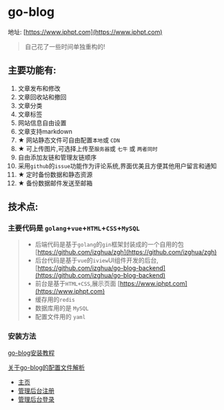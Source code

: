 # go-blog

地址: [https://www.iphpt.com](https://www.iphpt.com)

> 自己花了一些时间单独重构的!

## 主要功能有:

1. 文章发布和修改
2. 文章回收站和撤回
3. 文章分类
4. 文章标签
5. 网站信息自由设置
6. 文章支持markdown
7. ★ 网站静态文件可自由配置`本地`或 `CDN`
8. ★ 可上传图片,可选择上传至`服务器`或 `七牛` 或 `两者同时`
9. 自由添加友链和管理友链顺序
10. 采用`github`的`issue`功能作为评论系统,界面优美且方便其他用户留言和通知
11. ★ 定时备份数据和静态资源
12. ★ 备份数据邮件发送至邮箱

## 技术点:

###  主要代码是 `golang`+`vue`+`HTML`+`CSS`+`MySQL`

>   - 后端代码是基于`golang`的`gin`框架封装成的一个自用的包  [https://github.com/izghua/zgh](https://github.com/izghua/zgh)
>   - 后台代码是基于`vue`的`iview`UI组件开发的后台, [https://github.com/izghua/go-blog-backend](https://github.com/izghua/go-blog-backend)
>   - 前台是基于`HTML+CSS`,展示页面 [https://www.iphpt.com](https://www.iphpt.com)
>   - 缓存用的`redis`
>   - 数据库用的是 `MySQL`
>   - 配置文件用的 `yaml`
    
### 安装方法

[go-blog安装教程](https://www.iphpt.com/detail/130)   
 
[关于go-blog的配置文件解析](https://www.iphpt.com/detail/131)
    

 - [主页](http://localhost:8081/)
 - [管理后台注册](http://localhost:8081/backend/backend/register)
 - [管理后台登录](http://localhost:8081/backend/backend)
